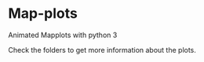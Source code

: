 # Map-plots

Animated Mapplots with python 3
 
Check the folders to get more information about the plots.
